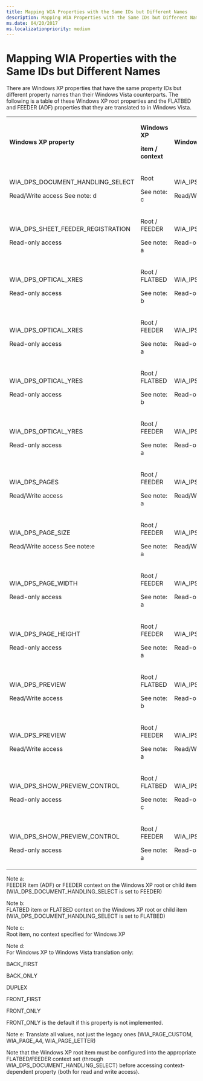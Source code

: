 ```yaml
---
title: Mapping WIA Properties with the Same IDs but Different Names
description: Mapping WIA Properties with the Same IDs but Different Names
ms.date: 04/20/2017
ms.localizationpriority: medium
---
```


# Mapping WIA Properties with the Same IDs but Different Names


There are Windows XP properties that have the same property IDs but different property names than their Windows Vista counterparts. The following is a table of these Windows XP root properties and the FLATBED and FEEDER (ADF) properties that they are translated to in Windows Vista.

<table>
<colgroup>
<col width="25%" />
<col width="25%" />
<col width="25%" />
<col width="25%" />
</colgroup>
<tbody>
<tr class="odd">
<td><p><strong>Windows XP property</strong></p></td>
<td><p><strong>Windows XP</strong></p>
<p><strong>item / context</strong></p></td>
<td><p><strong>Windows Vista property</strong></p></td>
<td><p><strong>Windows Vista</strong> <strong>item</strong></p></td>
</tr>
<tr class="even">
<td><p>WIA_DPS_DOCUMENT_HANDLING_SELECT</p>
<p>Read/Write access See note: d</p></td>
<td><p>Root</p>
<p>See note: c</p></td>
<td><p>WIA_IPS_DOCUMENT_HANDLING_SELECT</p>
<p>Read/Write access See note: d</p></td>
<td><p>FEEDER</p>
<p>See note: a</p></td>
</tr>
<tr class="odd">
<td><p>WIA_DPS_SHEET_FEEDER_REGISTRATION</p>
<p>Read-only access</p></td>
<td><p>Root / FEEDER</p>
<p>See note: a</p></td>
<td><p>WIA_IPS_SHEET_FEEDER_REGISTRATION</p>
<p>Read-only access</p></td>
<td><p>FEEDER</p>
<p>See note: a</p></td>
</tr>
<tr class="even">
<td><p>WIA_DPS_OPTICAL_XRES</p>
<p>Read-only access</p></td>
<td><p>Root / FLATBED</p>
<p>See note: b</p></td>
<td><p>WIA_IPS_OPTICAL_XRES</p>
<p>Read-only access</p></td>
<td><p>FLATBED</p>
<p>See note: b</p></td>
</tr>
<tr class="odd">
<td><p>WIA_DPS_OPTICAL_XRES</p>
<p>Read-only access</p></td>
<td><p>Root / FEEDER</p>
<p>See note: a</p></td>
<td><p>WIA_IPS_OPTICAL_XRES</p>
<p>Read-only access</p></td>
<td><p>FEEDER</p>
<p>See note: a</p></td>
</tr>
<tr class="even">
<td><p>WIA_DPS_OPTICAL_YRES</p>
<p>Read-only access</p></td>
<td><p>Root / FLATBED</p>
<p>See note: b</p></td>
<td><p>WIA_IPS_OPTICAL_YRES</p>
<p>Read-only access</p></td>
<td><p>FLATBED</p>
<p>See note: b</p></td>
</tr>
<tr class="odd">
<td><p>WIA_DPS_OPTICAL_YRES</p>
<p>Read-only access</p></td>
<td><p>Root / FEEDER</p>
<p>See note: a</p></td>
<td><p>WIA_IPS_OPTICAL_YRES</p>
<p>Read-only access</p></td>
<td><p>FEEDER</p>
<p>See note: a</p></td>
</tr>
<tr class="even">
<td><p>WIA_DPS_PAGES</p>
<p>Read/Write access</p></td>
<td><p>Root / FEEDER</p>
<p>See note: a</p></td>
<td><p>WIA_IPS_PAGES</p>
<p>Read/Write access</p></td>
<td><p>FEEDER</p>
<p>See note: a</p></td>
</tr>
<tr class="odd">
<td><p>WIA_DPS_PAGE_SIZE</p>
<p>Read/Write access See note:e</p></td>
<td><p>Root / FEEDER</p>
<p>See note: a</p></td>
<td><p>WIA_IPS_PAGE_SIZE</p>
<p>Read/Write access See note:e</p></td>
<td><p>FEEDER</p>
<p>See note: a</p></td>
</tr>
<tr class="even">
<td><p>WIA_DPS_PAGE_WIDTH</p>
<p>Read-only access</p></td>
<td><p>Root / FEEDER</p>
<p>See note: a</p></td>
<td><p>WIA_IPS_PAGE_WIDTH</p>
<p>Read-only access</p></td>
<td><p>FEEDER</p>
<p>See note: a</p></td>
</tr>
<tr class="odd">
<td><p>WIA_DPS_PAGE_HEIGHT</p>
<p>Read-only access</p></td>
<td><p>Root / FEEDER</p>
<p>See note: a</p></td>
<td><p>WIA_IPS_PAGE_WIDTH</p>
<p>Read-only access</p></td>
<td><p>FEEDER</p>
<p>See note: a</p></td>
</tr>
<tr class="even">
<td><p>WIA_DPS_PREVIEW</p>
<p>Read/Write access</p></td>
<td><p>Root / FLATBED</p>
<p>See note: b</p></td>
<td><p>WIA_IPS_PREVIEW</p>
<p>Read-only access</p></td>
<td><p>FLATBED</p>
<p>See note: b</p></td>
</tr>
<tr class="odd">
<td><p>WIA_DPS_PREVIEW</p>
<p>Read/Write access</p></td>
<td><p>Root / FEEDER</p>
<p>See note: a</p></td>
<td><p>WIA_IPS_PREVIEW</p>
<p>Read/Write access</p></td>
<td><p>FEEDER</p>
<p>See note: a</p></td>
</tr>
<tr class="even">
<td><p>WIA_DPS_SHOW_PREVIEW_CONTROL</p>
<p>Read-only access</p></td>
<td><p>Root / FLATBED</p>
<p>See note: c</p></td>
<td><p>WIA_IPS_SHOW_PREVIEW_CONTROL</p>
<p>Read-only access</p></td>
<td><p>FLATBED</p>
<p>See note: c</p></td>
</tr>
<tr class="odd">
<td><p>WIA_DPS_SHOW_PREVIEW_CONTROL</p>
<p>Read-only access</p></td>
<td><p>Root / FEEDER</p>
<p>See note: a</p></td>
<td><p>WIA_IPS_SHOW_PREVIEW_CONTROL</p>
<p>Read-only access</p></td>
<td><p>FEEDER</p>
<p>See note: a</p></td>
</tr>
</tbody>
</table>

 

<a href="" id="note-a-"></a>Note a:  
FEEDER item (ADF) or FEEDER context on the Windows XP root or child item (WIA\_DPS\_DOCUMENT\_HANDLING\_SELECT is set to FEEDER)

<a href="" id="note-b-"></a>Note b:  
FLATBED item or FLATBED context on the Windows XP root or child item (WIA\_DPS\_DOCUMENT\_HANDLING\_SELECT is set to FLATBED)

<a href="" id="note-c-"></a>Note c:  
Root item, no context specified for Windows XP

<a href="" id="note-d-"></a>Note d:  
For Windows XP to Windows Vista translation only:

BACK\_FIRST

BACK\_ONLY

DUPLEX

FRONT\_FIRST

FRONT\_ONLY

FRONT\_ONLY is the default if this property is not implemented.

Note e:
Translate all values, not just the legacy ones (WIA\_PAGE\_CUSTOM, WIA\_PAGE\_A4, WIA\_PAGE\_LETTER)

Note that the Windows XP root item must be configured into the appropriate FLATBED/FEEDER context set (through WIA\_DPS\_DOCUMENT\_HANDLING\_SELECT) before accessing context-dependent property (both for read and write access).

 

 




